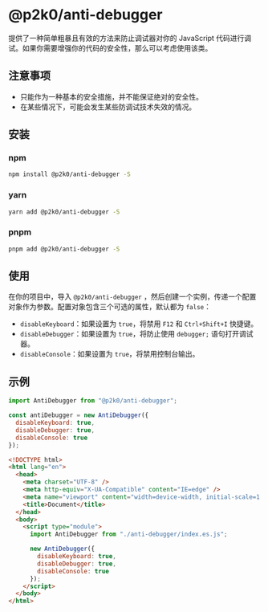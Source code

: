 # @p2k0/anti-debugger



提供了一种简单粗暴且有效的方法来防止调试器对你的 JavaScript 代码进行调试。如果你需要增强你的代码的安全性，那么可以考虑使用该类。



## 注意事项

- 只能作为一种基本的安全措施，并不能保证绝对的安全性。
- 在某些情况下，可能会发生某些防调试技术失效的情况。



## 安装

### npm

```bash
npm install @p2k0/anti-debugger -S
```



### yarn

```bash
yarn add @p2k0/anti-debugger -S
```



### pnpm

```bash
pnpm add @p2k0/anti-debugger -S
```



## 使用

在你的项目中，导入 `@p2k0/anti-debugger` ，然后创建一个实例，传递一个配置对象作为参数。配置对象包含三个可选的属性，默认都为 `false`：

- `disableKeyboard`：如果设置为 `true`，将禁用 `F12` 和 `Ctrl+Shift+I` 快捷键。
- `disableDebugger`：如果设置为 `true`，将防止使用 `debugger;` 语句打开调试器。
- `disableConsole`：如果设置为 `true`，将禁用控制台输出。



## 示例

```javascript
import AntiDebugger from "@p2k0/anti-debugger";

const antiDebugger = new AntiDebugger({
  disableKeyboard: true,
  disableDebugger: true,
  disableConsole: true
});
```



```html
<!DOCTYPE html>
<html lang="en">
  <head>
    <meta charset="UTF-8" />
    <meta http-equiv="X-UA-Compatible" content="IE=edge" />
    <meta name="viewport" content="width=device-width, initial-scale=1.0" />
    <title>Document</title>
  </head>
  <body>
    <script type="module">
      import AntiDebugger from "./anti-debugger/index.es.js";

      new AntiDebugger({
        disableKeyboard: true,
        disableDebugger: true,
        disableConsole: true
      });
    </script>
  </body>
</html>
```
